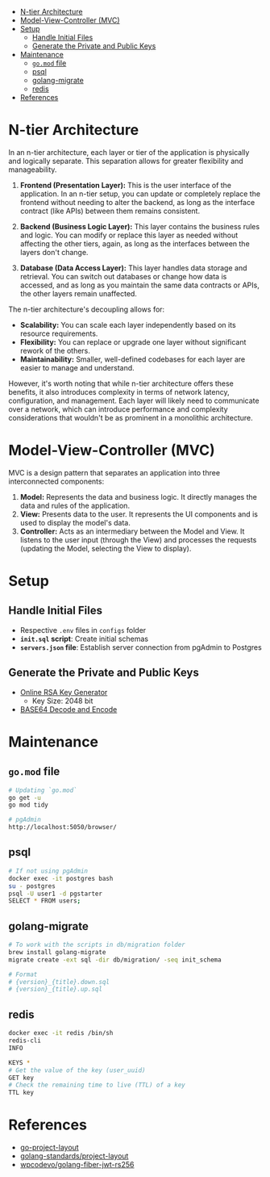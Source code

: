 - [N-tier Architecture](#n-tier-architecture)
- [Model-View-Controller (MVC)](#model-view-controller-mvc)
- [Setup](#setup)
  - [Handle Initial Files](#handle-initial-files)
  - [Generate the Private and Public Keys](#generate-the-private-and-public-keys)
- [Maintenance](#maintenance)
  - [`go.mod` file](#gomod-file)
  - [psql](#psql)
  - [golang-migrate](#golang-migrate)
  - [redis](#redis)
- [References](#references)

# N-tier Architecture

In an n-tier architecture, each layer or tier of the application is physically and logically separate. This separation allows for greater flexibility and manageability.

1. **Frontend (Presentation Layer):** This is the user interface of the application. In an n-tier setup, you can update or completely replace the frontend without needing to alter the backend, as long as the interface contract (like APIs) between them remains consistent.

2. **Backend (Business Logic Layer):** This layer contains the business rules and logic. You can modify or replace this layer as needed without affecting the other tiers, again, as long as the interfaces between the layers don't change.

3. **Database (Data Access Layer):** This layer handles data storage and retrieval. You can switch out databases or change how data is accessed, and as long as you maintain the same data contracts or APIs, the other layers remain unaffected.

The n-tier architecture's decoupling allows for:

- **Scalability:** You can scale each layer independently based on its resource requirements.
- **Flexibility:** You can replace or upgrade one layer without significant rework of the others.
- **Maintainability:** Smaller, well-defined codebases for each layer are easier to manage and understand.

However, it's worth noting that while n-tier architecture offers these benefits, it also introduces complexity in terms of network latency, configuration, and management. Each layer will likely need to communicate over a network, which can introduce performance and complexity considerations that wouldn't be as prominent in a monolithic architecture.

# Model-View-Controller (MVC)

MVC is a design pattern that separates an application into three interconnected components:

1. **Model:** Represents the data and business logic. It directly manages the data and rules of the application.
2. **View:** Presents data to the user. It represents the UI components and is used to display the model's data.
3. **Controller:** Acts as an intermediary between the Model and View. It listens to the user input (through the View) and processes the requests (updating the Model, selecting the View to display).

# Setup

## Handle Initial Files

- Respective `.env` files in `configs` folder
- **`init.sql` script**: Create initial schemas
- **`servers.json` file**: Establish server connection from pgAdmin to Postgres

## Generate the Private and Public Keys

- [Online RSA Key Generator](https://travistidwell.com/jsencrypt/demo/)
  - Key Size: 2048 bit
- [BASE64 Decode and Encode](https://www.base64encode.org/)

# Maintenance

## `go.mod` file

```sh
# Updating `go.mod`
go get -u
go mod tidy

# pgAdmin
http://localhost:5050/browser/
```

## psql

```sh
# If not using pgAdmin
docker exec -it postgres bash
su - postgres
psql -U user1 -d pgstarter
SELECT * FROM users;
```

## golang-migrate

```sh
# To work with the scripts in db/migration folder
brew install golang-migrate
migrate create -ext sql -dir db/migration/ -seq init_schema

# Format
# {version}_{title}.down.sql
# {version}_{title}.up.sql
```

## redis

```sh
docker exec -it redis /bin/sh
redis-cli
INFO

KEYS *
# Get the value of the key (user_uuid)
GET key
# Check the remaining time to live (TTL) of a key
TTL key
```

# References

- [go-project-layout](https://appliedgo.com/blog/go-project-layout)
- [golang-standards/project-layout](https://github.com/golang-standards/project-layout/tree/master)
- [wpcodevo/golang-fiber-jwt-rs256](https://github.com/wpcodevo/golang-fiber-jwt-rs256)
